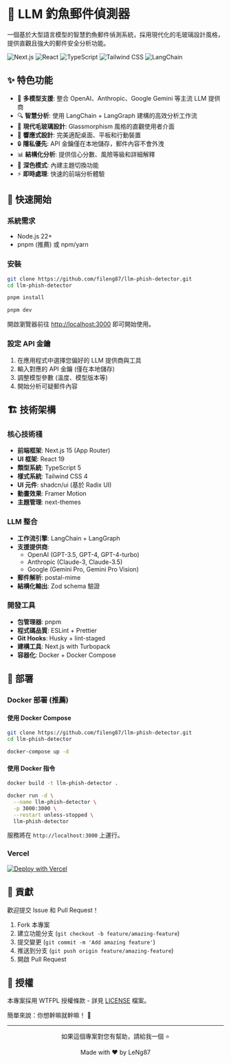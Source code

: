 # 🎣 LLM 釣魚郵件偵測器

一個基於大型語言模型的智慧釣魚郵件偵測系統，採用現代化的毛玻璃設計風格，提供直觀且強大的郵件安全分析功能。

![Next.js](https://img.shields.io/badge/Next.js-15.3.3-black?style=flat-square&logo=next.js)
![React](https://img.shields.io/badge/React-19.0.0-61dafb?style=flat-square&logo=react)
![TypeScript](https://img.shields.io/badge/TypeScript-5.0-3178c6?style=flat-square&logo=typescript)
![Tailwind CSS](https://img.shields.io/badge/Tailwind_CSS-4.0-38b2ac?style=flat-square&logo=tailwind-css)
![LangChain](https://img.shields.io/badge/LangChain-0.3.28-FF6B35?style=flat-square)

## ✨ 特色功能

- 🤖 **多模型支援**: 整合 OpenAI、Anthropic、Google Gemini 等主流 LLM 提供商
- 🔍 **智慧分析**: 使用 LangChain + LangGraph 建構的高效分析工作流
- 🎨 **現代毛玻璃設計**: Glassmorphism 風格的直觀使用者介面
- 📱 **響應式設計**: 完美適配桌面、平板和行動裝置
- 🔒 **隱私優先**: API 金鑰僅在本地儲存，郵件內容不會外洩
- 📊 **結構化分析**: 提供信心分數、風險等級和詳細解釋
- 🌙 **深色模式**: 內建主題切換功能
- ⚡ **即時處理**: 快速的前端分析體驗

## 🚀 快速開始

### 系統需求

- Node.js 22+
- pnpm (推薦) 或 npm/yarn

### 安裝

```bash
git clone https://github.com/fileng87/llm-phish-detector.git
cd llm-phish-detector

pnpm install

pnpm dev
```

開啟瀏覽器前往 [http://localhost:3000](http://localhost:3000) 即可開始使用。

### 設定 API 金鑰

1. 在應用程式中選擇您偏好的 LLM 提供商與工具
2. 輸入對應的 API 金鑰 (僅在本地儲存)
3. 調整模型參數 (溫度、模型版本等)
4. 開始分析可疑郵件內容

## 🏗️ 技術架構

### 核心技術棧

- **前端框架**: Next.js 15 (App Router)
- **UI 框架**: React 19
- **類型系統**: TypeScript 5
- **樣式系統**: Tailwind CSS 4
- **UI 元件**: shadcn/ui (基於 Radix UI)
- **動畫效果**: Framer Motion
- **主題管理**: next-themes

### LLM 整合

- **工作流引擎**: LangChain + LangGraph
- **支援提供商**:
  - OpenAI (GPT-3.5, GPT-4, GPT-4-turbo)
  - Anthropic (Claude-3, Claude-3.5)
  - Google (Gemini Pro, Gemini Pro Vision)
- **郵件解析**: postal-mime
- **結構化輸出**: Zod schema 驗證

### 開發工具

- **包管理器**: pnpm
- **程式碼品質**: ESLint + Prettier
- **Git Hooks**: Husky + lint-staged
- **建構工具**: Next.js with Turbopack
- **容器化**: Docker + Docker Compose

## 🚢 部署

### Docker 部署 (推薦)

#### 使用 Docker Compose

```bash
git clone https://github.com/fileng87/llm-phish-detector.git
cd llm-phish-detector

docker-compose up -d
```

#### 使用 Docker 指令

```bash
docker build -t llm-phish-detector .

docker run -d \
  --name llm-phish-detector \
  -p 3000:3000 \
  --restart unless-stopped \
  llm-phish-detector
```

服務將在 `http://localhost:3000` 上運行。

### Vercel

[![Deploy with Vercel](https://vercel.com/button)](https://vercel.com/new/clone?repository-url=https://github.com/fileng87/llm-phish-detector)

## 🤝 貢獻

歡迎提交 Issue 和 Pull Request！

1. Fork 本專案
2. 建立功能分支 (`git checkout -b feature/amazing-feature`)
3. 提交變更 (`git commit -m 'Add amazing feature'`)
4. 推送到分支 (`git push origin feature/amazing-feature`)
5. 開啟 Pull Request

## 📝 授權

本專案採用 WTFPL 授權條款 - 詳見 [LICENSE](LICENSE) 檔案。

簡單來說：你想幹嘛就幹嘛！ 🎉

---

<div align="center">
  <p>如果這個專案對您有幫助，請給我一個 ⭐️</p>
  <p>Made with ❤️ by <a herf=https://github.com/fileng87>LeNg87</a></p>
</div>
